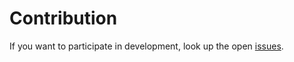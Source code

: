 # Contribution

If you want to participate in development, look up the open [issues](https://github.com/continuous-poker/player-quarkus/issues).